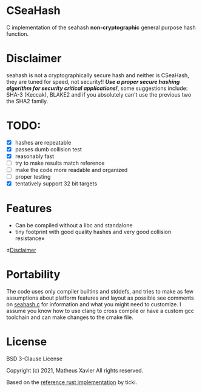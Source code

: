 # CSeaHash
C implementation of the seahash **non-cryptographic** general purpose hash function.

# Disclaimer
seahash is not a cryptographically secure hash and neither is CSeaHash, they are tuned for
speed, not security!! __*Use a proper secure hashing algorithm for security
critical applications!*__, some suggestions include: SHA-3 (Keccak), BLAKE2
and if you absolutely can't use the previous two the SHA2 family.

# TODO:
- [x] hashes are repeatable
- [x] passes dumb collision test
- [x] reasonably fast
- [ ] try to make results match reference
- [ ] make the code more readable and organized
- [ ] proper testing
- [x] tentatively support 32 bit targets

# Features
* Can be compiled without a libc and standalone
* tiny footprint with good quality hashes and very good collision resistance±

±[Disclaimer](#Disclaimer)

# Portability
The code uses only compiler builtins and stddefs, and tries to
make as few assumptions about platform features and layout 
as possible see comments on [seahash.c](./src/seahash.c) 
for information and what you might need to customize.
I assume you know how to use clang to cross compile or
have a custom gcc toolchain and can make changes to the
cmake file.

# License
BSD 3-Clause License

Copyright (c) 2021, Matheus Xavier
All rights reserved.

Based on the [reference rust implementation](https://github.com/redox-os/tfs/blob/master/seahash/src/reference.rs)
by ticki.